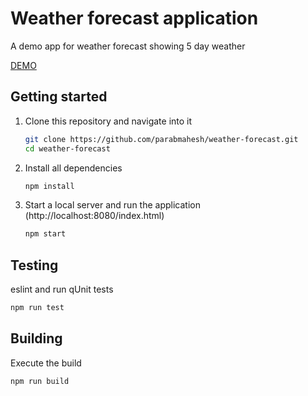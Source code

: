 # Weather forecast application
A demo app for weather forecast showing 5 day weather

[DEMO](http://www.weather-forecast.com.s3-website.ap-south-1.amazonaws.com/webapp/index.html)

## Getting started
1. Clone this repository and navigate into it
    ```sh
    git clone https://github.com/parabmahesh/weather-forecast.git
    cd weather-forecast
    ```
2. Install all dependencies
    ```sh
    npm install
    ```

3. Start a local server and run the application (http://localhost:8080/index.html)
    ```sh
    npm start
    ```

## Testing
eslint and run qUnit tests
```sh
npm run test
```

## Building
Execute the build
```sh
npm run build
```
